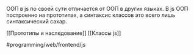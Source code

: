 ООП в js по своей сути отличается от ООП в других языках. В js ООП построенно на прототипах, а синтаксис классов это всего лишь синтаксический сахар.

[[Прототипы и наследование]]
[[Классы js]]


#programming/web/frontend/js